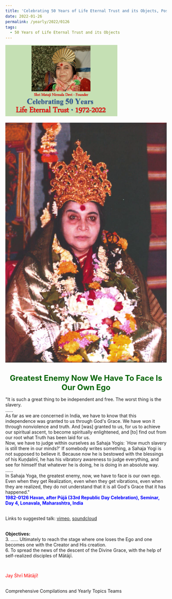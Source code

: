 ```yaml
---
title: 'Celebrating 50 Years of Life Eternal Trust and its Objects, Post 4 on 73rd Republic Day of India'
date: 2022-01-26
permalink: /yearly/2022/0126
tags:
  - 50 Years of Life Eternal Trust and its Objects
---
```


<div style="text-align: left"><img src="/images/Celebrating50YearsLET.png" width="350" /></div><br>

<div style="text-align: center"><img src="/images/image885_Usha_Peter_Brownscombe_Collection.png" /></div>

<br>
<p style="color:DarkGreen; text-align:center">
<font size="+2"><b>Greatest Enemy Now We Have To Face Is Our Own Ego</b><br></font>
</p>

<p>
"It is such a great thing to be independent and free. The worst thing is the slavery.<br>
......<br>
As far as we are concerned in India, we have to know that this independence was granted to us through God's Grace. We have won it through nonviolence and truth. And [was] granted to us, for us to achieve our spiritual ascent, to become spiritually enlightened, and [to] find out from our root what Truth has been laid for us.<br>
Now, we have to judge within ourselves as Sahaja Yogis: `How much slavery is still there in our minds?' If somebody writes something, a Sahaja Yogi is not supposed to believe it. Because now he is bestowed with the blessings of his Kuṇḍalinī, he has his vibratory awareness to judge everything, and see for himself that whatever he is doing, he is doing in an absolute way.<br>
......<br>
In Sahaja Yoga, the greatest enemy, now, we have to face is our own ego.<br>
Even when they get Realization, even when they get vibrations, even when they are realized, they do not understand that it is all God's Grace that it has happened."<br>
<font color="blue"><b>1982-0126 Havan, after Pūjā (33rd Republic Day Celebration), Seminar, Day 4, Lonavala, Maharashtra, India</b></font><br>
</p>

<br>
Links to suggested talk: <a href="https://vimeo.com/365219829"> vimeo</a>, <a href="https://soundcloud.com/nirmala-vidya-portal/sets/1982-0126-puja-on-the-republic"> soundcloud</a><br>
<br>

<p>
<b>Objectives:</b><br>
3. ...... Ultimately to reach the stage where one loses the Ego and one becomes one with the Creator and His creation.<br>
6. To spread the news of the descent of the Divine Grace, with the help of self-realized disciples of Mātājī.
</p>

<br>
<p style="color:red;">Jay Śhrī Mātājī!<br></p>

<br>
Comprehensive Compilations and Yearly Topics Teams